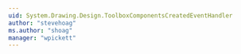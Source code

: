 ```yaml
---
uid: System.Drawing.Design.ToolboxComponentsCreatedEventHandler
author: "stevehoag"
ms.author: "shoag"
manager: "wpickett"
---
```


